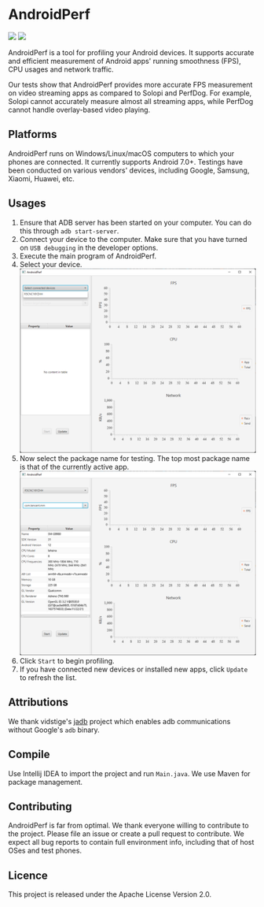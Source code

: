 # AndroidPerf

<img src="https://img.shields.io/badge/License-Apache_2.0-blue.svg">
<img src=https://github.com/andylin-hao/AndroidPerf/actions/workflows/maven-publish.yml/badge.svg>

AndroidPerf is a tool for profiling your Android devices.
It supports accurate and efficient measurement of Android apps' running smoothness (FPS), CPU usages and network traffic.

Our tests show that AndroidPerf provides more accurate FPS measurement on video streaming apps as compared to Solopi and PerfDog.
For example, Solopi cannot accurately measure almost all streaming apps, while PerfDog cannot handle overlay-based video playing.

## Platforms

AndroidPerf runs on Windows/Linux/macOS computers to which your phones are connected.
It currently supports Android 7.0+.
Testings have been conducted on various vendors' devices, including Google, Samsung, Xiaomi, Huawei, etc.

## Usages

1. Ensure that ADB server has been started on your computer. You can do this through `adb start-server`.
2. Connect your device to the computer. Make sure that you have turned on `USB debugging` in the developer options. 
3. Execute the main program of AndroidPerf.
4. Select your device. 
   <img src="doc/device.png">
5. Now select the package name for testing. The top most package name is that of the currently active app.
   <img src="doc/package.png">
6. Click `Start` to begin profiling. 
7. If you have connected new devices or installed new apps, click `Update` to refresh the list.

## Attributions

We thank vidstige's [jadb](https://github.com/vidstige/jadb) project which enables adb communications without Google's `adb` binary.

## Compile

Use Intellij IDEA to import the project and run `Main.java`.
We use Maven for package management.

## Contributing

AndroidPerf is far from optimal. We thank everyone willing to contribute to the project.
Please file an issue or create a pull request to contribute.
We expect all bug reports to contain full environment info, including that of host OSes and test phones.

## Licence

This project is released under the Apache License Version 2.0.